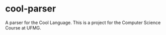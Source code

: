 # cool-parser
A parser for the Cool Language. This is a project for the Computer Science Course at UFMG.
